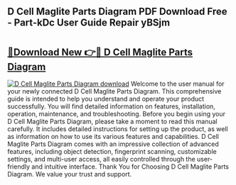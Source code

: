 ## D Cell Maglite Parts Diagram PDF Download Free - Part-kDc User Guide Repair yBSjm

# <h2><a href="http://dfmdyzg.blite.top/?on=D+Cell+Maglite+Parts+Diagram">🔗Download New 👉🔴 D Cell Maglite Parts Diagram</a></h2>

[![D Cell Maglite Parts Diagram download](https://i.imgur.com/lujVjoI.png)](http://dfmdyzg.blite.top/?on=D+Cell+Maglite+Parts+Diagram)
Welcome to the user manual for your newly connected D Cell Maglite Parts Diagram. This comprehensive guide is intended to help you understand and operate your product successfully. You will find detailed information on features, installation, operation, maintenance, and troubleshooting. Before you begin using your D Cell Maglite Parts Diagram, please take a moment to read this manual carefully. It includes detailed instructions for setting up the product, as well as information on how to use its various features and capabilities. D Cell Maglite Parts Diagram comes with an impressive collection of advanced features, including object detection, fingerprint scanning, customizable settings, and multi-user access, all easily controlled through the user-friendly and intuitive interface. Thank You for Choosing D Cell Maglite Parts Diagram. We value your trust and support.
